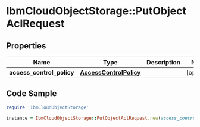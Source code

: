 # IbmCloudObjectStorage::PutObjectAclRequest

## Properties

Name | Type | Description | Notes
------------ | ------------- | ------------- | -------------
**access_control_policy** | [**AccessControlPolicy**](AccessControlPolicy.md) |  | [optional] 

## Code Sample

```ruby
require 'IbmCloudObjectStorage'

instance = IbmCloudObjectStorage::PutObjectAclRequest.new(access_control_policy: null)
```


